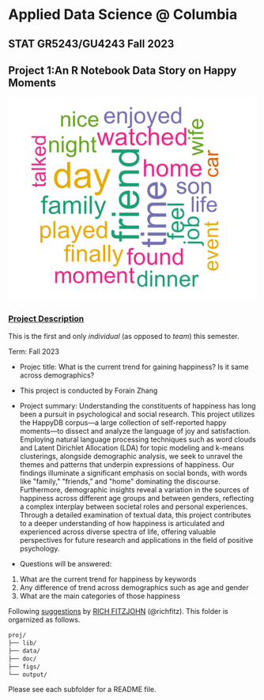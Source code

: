 # Applied Data Science @ Columbia
## STAT GR5243/GU4243 Fall 2023
## Project 1:An R Notebook Data Story on Happy Moments

![image](figs/wordcloud.png)

### [Project Description](doc/Proj1_desc.md)
This is the first and only *individual* (as opposed to *team*) this semester. 

Term: Fall 2023

+ Projec title: What is the current trend for gaining happiness? Is it same across demographics?
+ This project is conducted by Forain Zhang

+ Project summary: Understanding the constituents of happiness has long been a pursuit in psychological and social research. This project utilizes the HappyDB corpus—a large collection of self-reported happy moments—to dissect and analyze the language of joy and satisfaction. Employing natural language processing techniques such as word clouds and Latent Dirichlet Allocation (LDA) for topic modeling and k-means clusterings, alongside demographic analysis, we seek to unravel the themes and patterns that underpin expressions of happiness. Our findings illuminate a significant emphasis on social bonds, with words like "family," "friends," and "home" dominating the discourse. Furthermore, demographic insights reveal a variation in the sources of happiness across different age groups and between genders, reflecting a complex interplay between societal roles and personal experiences. Through a detailed examination of textual data, this project contributes to a deeper understanding of how happiness is articulated and experienced across diverse spectra of life, offering valuable perspectives for future research and applications in the field of positive psychology.

+ Questions will be answered:

1. What are the current trend for happiness by keywords
2. Any difference of trend across demographics such as age and gender
3. What are the main categories of those happiness

Following [suggestions](http://nicercode.github.io/blog/2013-04-05-projects/) by [RICH FITZJOHN](http://nicercode.github.io/about/#Team) (@richfitz). This folder is orgarnized as follows.

```
proj/
├── lib/
├── data/
├── doc/
├── figs/
└── output/
```

Please see each subfolder for a README file.
